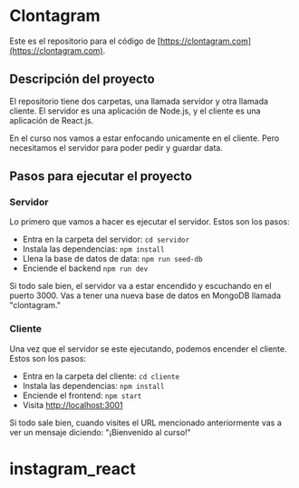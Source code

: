# Clontagram

Este es el repositorio para el código de [https://clontagram.com](https://clontagram.com).

## Descripción del proyecto

El repositorio tiene dos carpetas, una llamada servidor y otra llamada cliente. El servidor es una aplicación de Node.js, y el cliente es una aplicación de React.js.

En el curso nos vamos a estar enfocando unicamente en el cliente. Pero necesitamos el servidor para poder pedir y guardar data.

## Pasos para ejecutar el proyecto

### Servidor

Lo primero que vamos a hacer es ejecutar el servidor. Estos son los pasos:

- Entra en la carpeta del servidor: `cd servidor`
- Instala las dependencias: `npm install`
- Llena la base de datos de data: `npm run seed-db`
- Enciende el backend `npm run dev`

Si todo sale bien, el servidor va a estar encendido y escuchando en el puerto 3000. Vas a tener una nueva base de datos en MongoDB llamada "clontagram."

### Cliente

Una vez que el servidor se este ejecutando, podemos encender el cliente. Estos son los pasos:

- Entra en la carpeta del cliente: `cd cliente`
- Instala las dependencias: `npm install`
- Enciende el frontend: `npm start`
- Visita [http://localhost:3001](http://localhost:3001)

Si todo sale bien, cuando visites el URL mencionado anteriormente vas a ver un mensaje diciendo: "¡Bienvenido al curso!"
# instagram_react
